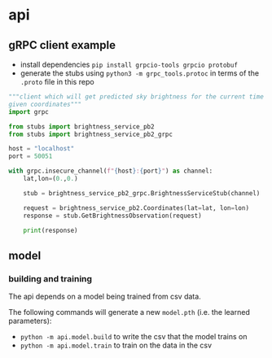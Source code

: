 # api

## gRPC client example

- install dependencies `pip install grpcio-tools grpcio protobuf`
- generate the stubs using `python3 -m grpc_tools.protoc` in terms of the `.proto` file in this repo

```py
"""client which will get predicted sky brightness for the current time at
given coordinates"""
import grpc

from stubs import brightness_service_pb2
from stubs import brightness_service_pb2_grpc

host = "localhost"
port = 50051

with grpc.insecure_channel(f"{host}:{port}") as channel:
    lat,lon=(0.,0.)

    stub = brightness_service_pb2_grpc.BrightnessServiceStub(channel)

    request = brightness_service_pb2.Coordinates(lat=lat, lon=lon)
    response = stub.GetBrightnessObservation(request)

    print(response)

```

## model

### building and training

The api depends on a model being trained from csv data.

The following commands will generate a new `model.pth` (i.e. the learned parameters):

- `python -m api.model.build` to write the csv that the model trains on
- `python -m api.model.train` to train on the data in the csv
